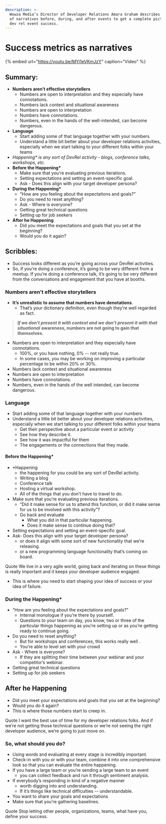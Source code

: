 ```yaml
---
description: >-
  Wowza Media’s Director of Developer Relations Amara Graham describes the use
  of narratives before, during, and after events to get a complete picture of
  dev rel event success.
---
```


# Success metrics as narratives

{% embed url="https://youtu.be/MYi1eVKmJzY" caption="Video" %}

## Summary:

* **Numbers aren’t effective storytellers**
  * Numbers are open to interpretation and they especially have connotations.
  * Numbers lack context and situational awareness
  * Numbers are open to interpretation
  * Numbers have connotations.
  * Numbers, even in the hands of the well-intended, can become dangerous. 
* **Language**
  * Start adding some of that language together with your numbers 
  * Understand a little bit better about your developer relations activities, especially when we start talking to your different folks within your teams
* _Happening\* is any sort of DevRel activity - blogs, conference talks, workshops, etc._
* **Before the Happening\*** 
  * Make sure that you’re evaluating previous iterations. 
  * Setting expectations and setting an event-specific goal. 
  * Ask - Does this align with your target developer persona?
* **During the Happening\***
  * “How are you feeling about the expectations and goals?” 
  * Do you need to reset anything? 
  * Ask - Where is everyone? 
  * Getting great technical questions
  * Setting up for job seekers 
* **After he Happening**
  * Did you meet the expectations and goals that you set at the beginning?
  * Would you do it again?

## Scribbles:

* Success looks different as you’re going across your DevRel activities.
* So, if you’re doing a conference, it’s going to be very different from a meetup. If you’re doing a conference talk, it’s going to be very different from the conversations and engagement that you have at booths. 

### Numbers aren’t effective storytellers

* **It’s unrealistic to assume that numbers have denotations**.
  * That’s your dictionary definition, even though they’re well regarded as fact.

> _**If we don’t present it with context and we don’t present it with that situational**_ **awareness, numbers are not going to gain that themselves.**

  
  


* Numbers are open to interpretation and they especially have connotations.
  * 100%, or you have nothing, 0% -- not really true. 
  * In some cases, you may be working on improving a particular percentage to be within 20% or 30%. 
* Numbers lack context and situational awareness
* Numbers are open to interpretation
* Numbers have connotations.
* Numbers, even in the hands of the well intended, can become dangerous. 

### Language

* Start adding some of that language together with your numbers 
* Understand a little bit better about your developer relations activities, especially when we start talking to your different folks within your teams
  * Get their perspective about a particular event or activity
  * See how they describe it.
  * See how it was impactful for them 
  * The engagements or the connections that they made.

#### Before the Happening\* 

* \*Happening 
  * the happening for you could be any sort of DevRel activity. 
  * Writing a blog
  * Conference talk
  * Hosting a virtual workshop. 
  * All of the things that you don’t have to travel to do.
* Make sure that you’re evaluating previous iterations. 
  * “Did it make sense for us to attend this function, or did it make sense for us to be involved with this activity”?
  * Go back and evaluate 
    * What you did in that particular happening. 
    * Does it make sense to continue doing that? 
* Setting expectations and setting an event-specific goal. 
* Ask-  Does this align with your target developer persona?
  *  or does it align with some sort of new functionality that we’re releasing.
  *  or a new programming language functionality that’s coming on board.

Quote We live in a very agile world, going back and iterating on these things is really important and it keeps your developer audience engaged.

* This is where you need to start shaping your idea of success or your idea of failure.

### During the Happening\*

* “How are you feeling about the expectations and goals?” 
  * Internal monologue if you’re there by yourself. 
  * Questions to your team on day, you know, two or three of the particular things happening as you’re setting up or as you’re getting ready to continue going.
* Do you need to reset anything? 
  * But for workshops and conferences, this works really well .
  * You’re able to level set with your crowd
* Ask - Where is everyone? 
  * If they are splitting their time between your webinar and your competitor’s webinar.
* Getting great technical questions
* Setting up for job seekers 

## After he Happening

* Did you meet your expectations and goals that you set at the beginning?
* Would you do it again?
* This is where those numbers start to creep in. 

Quote I want the best use of time for my developer relations folks. And if we’re not getting those technical questions or we’re not seeing the right developer audience, we’re going to just move on.   


### So, what should you do?

* Using words and evaluating at every stage is incredibly important. 
* Check-in with you or with your team, combine it into one comprehensive look so that you can evaluate the entire happening.
* If you have a large team or you’re sending a large team to an event 
  * you can collect feedback and run it through sentiment analysis.
* If everybody’s responding in kind of a negative manner  
  * worth digging into and understanding.
  * If it’s things like technical difficulties -- understandable. 
* You want to share your goals and expectations 
* Make sure that you’re gathering baselines.

Quote Stop letting other people, organizations, teams, what have you, define your success.  
  






